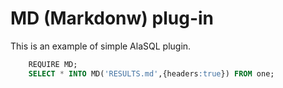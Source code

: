 ﻿# MD (Markdonw) plug-in

This is an example of simple AlaSQL plugin.

```sql
    REQUIRE MD;
    SELECT * INTO MD('RESULTS.md',{headers:true}) FROM one;
```